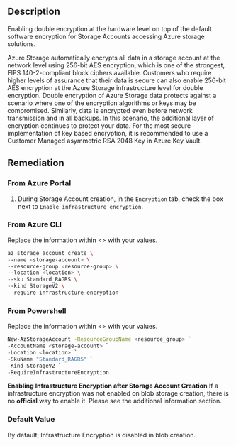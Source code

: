 ## Description

Enabling double encryption at the hardware level on top of the default software encryption for Storage Accounts accessing Azure storage solutions.

Azure Storage automatically encrypts all data in a storage account at the network level using 256-bit AES encryption, which is one of the strongest, FIPS 140-2-compliant block ciphers available. Customers who require higher levels of assurance that their data is secure can also enable 256-bit AES encryption at the Azure Storage infrastructure level for double encryption. Double encryption of Azure Storage data protects against a scenario where one of the encryption algorithms or keys may be compromised. Similarly, data is encrypted even before network transmission and in all backups. In this scenario, the additional layer of encryption continues to protect your data. For the most secure implementation of key based encryption, it is recommended to use a Customer Managed asymmetric RSA 2048 Key in Azure Key Vault.

## Remediation

### From Azure Portal

1. During Storage Account creation, in the `Encryption` tab, check the box next to `Enable infrastructure encryption`.

### From Azure CLI

Replace the information within &lt;&gt; with your values.

```bash
az storage account create \
--name <storage-account> \
--resource-group <resource-group> \
--location <location> \
--sku Standard_RAGRS \
--kind StorageV2 \
--require-infrastructure-encryption
```

### From Powershell

Replace the information within &lt;&gt; with your values.

```bash
New-AzStorageAccount -ResourceGroupName <resource_group> `
-AccountName <storage-account> `
-Location <location> `
-SkuName "Standard_RAGRS" `
-Kind StorageV2 `
-RequireInfrastructureEncryption
```

**Enabling Infrastructure Encryption after Storage Account Creation**
If a infrastructure encryption was not enabled on blob storage creation, there is no **official** way to enable it. Please see the additional information section.

### Default Value

By default, Infrastructure Encryption is disabled in blob creation.
